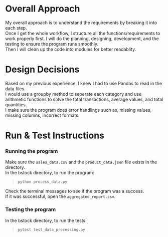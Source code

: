 # Overall Approach

My overall approach is to understand the requirements by breaking it into each step.  
Once I get the whole workflow, I structure all the functions/requirements to work properly first.
I will do the planning, designing, development, and the testing to ensure the program runs smoothly.  
Then I will clean up the code into modules for better readablity.

# Design Decisions

Based on my previous experience, I knew I had to use Pandas to read in the data files.  
I would use a groupby method to seperate each category and use arithmetic functions to solve the total transactions, average values, and total quantities.  
I make sure the program does error handlings such as, missing values, missing columns, incorrect formats.

# Run & Test Instructions

### Running the program

Make sure the `sales_data.csv` and the `product_data.json` file exists in the directory.  
In the bstock directory, to run the program:

> `python process_data.py`

Check the terminal messages to see if the program was a success.  
If it was successful, open the `aggregated_report.csv`.

### Testing the program

In the bstock directory, to run the tests:

> `pytest test_data_processing.py`

